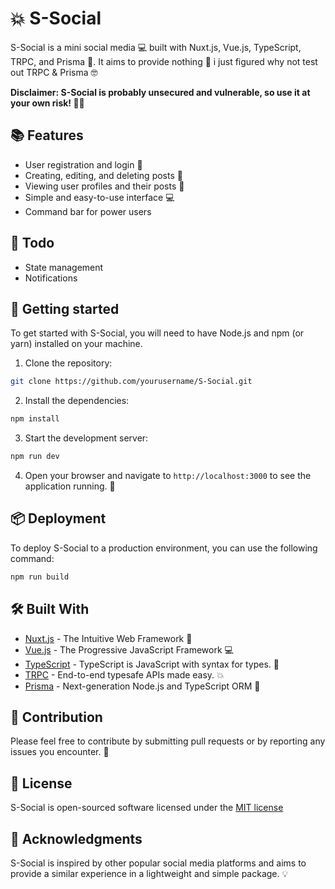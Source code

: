 # 💥 S-Social

S-Social is a mini social media 💻 built with Nuxt.js, Vue.js, TypeScript, TRPC, and Prisma 🚀. It aims to provide nothing 🤣 i just figured why not test out TRPC & Prisma 🤓

**Disclaimer: S-Social is probably unsecured and vulnerable, so use it at your own risk! 🚨💥**

## 📚 Features

- User registration and login 🔐
- Creating, editing, and deleting posts 📝
- Viewing user profiles and their posts 👥
- Simple and easy-to-use interface 💻
- Command bar for power users

## 📝 Todo

- State management
- Notifications

## 🚀 Getting started

To get started with S-Social, you will need to have Node.js and npm (or yarn) installed on your machine.

1. Clone the repository:

```bash
git clone https://github.com/yourusername/S-Social.git
```

2. Install the dependencies:

```bash
npm install
```

3. Start the development server:

```bash
npm run dev
```

4. Open your browser and navigate to `http://localhost:3000` to see the application running. 🚀

## 📦 Deployment

To deploy S-Social to a production environment, you can use the following command:

```bash
npm run build
```

## 🛠️ Built With

- [Nuxt.js](https://nuxtjs.org/) - The Intuitive Web Framework 🚀
- [Vue.js](https://vuejs.org/) - The Progressive JavaScript Framework 💻
- [TypeScript](https://www.typescriptlang.org/) - TypeScript is JavaScript with syntax for types. 💬
- [TRPC](https://trpc.io/) - End-to-end typesafe APIs made easy. 💥
- [Prisma](https://www.prisma.io/) - Next-generation Node.js and TypeScript ORM 🚀

## 🤝 Contribution

Please feel free to contribute by submitting pull requests or by reporting any issues you encounter. 🤝

## 📜 License

S-Social is open-sourced software licensed under the [MIT license](https://opensource.org/licenses/MIT)

## 🙌 Acknowledgments

S-Social is inspired by other popular social media platforms and aims to provide a similar experience in a lightweight and simple package. 💡
